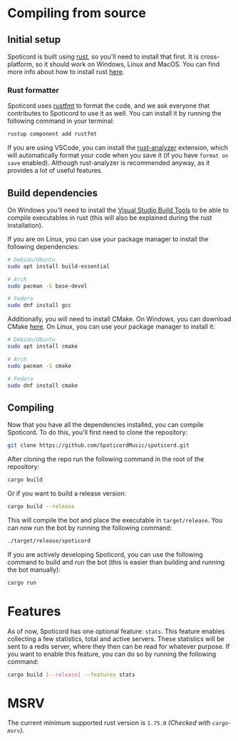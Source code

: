 # Compiling from source

## Initial setup

Spoticord is built using [rust](https://www.rust-lang.org/), so you'll need to install that first. It is cross-platform, so it should work on Windows, Linux and MacOS. You can find more info about how to install rust [here](https://www.rust-lang.org/tools/install).

### Rust formatter

Spoticord uses [rustfmt](https://github.com/rust-lang/rustfmt) to format the code, and we ask everyone that contributes to Spoticord to use it as well. You can install it by running the following command in your terminal:

```sh
rustup component add rustfmt
```

If you are using VSCode, you can install the [rust-analyzer](https://marketplace.visualstudio.com/items?itemName=matklad.rust-analyzer) extension, which will automatically format your code when you save it (if you have `format on save` enabled). Although rust-analyzer is recommended anyway, as it provides a lot of useful features.

## Build dependencies

On Windows you'll need to install the [Visual Studio Build Tools](https://visualstudio.microsoft.com/downloads/#build-tools-for-visual-studio-2019) to be able to compile executables in rust (this will also be explained during the rust installation).

If you are on Linux, you can use your package manager to install the following dependencies:

```sh
# Debian/Ubuntu
sudo apt install build-essential

# Arch
sudo pacman -S base-devel

# Fedora
sudo dnf install gcc
```

Additionally, you will need to install CMake. On Windows, you can download CMake [here](https://cmake.org/download/). On Linux, you can use your package manager to install it:

```sh
# Debian/Ubuntu
sudo apt install cmake

# Arch
sudo pacman -S cmake

# Fedora
sudo dnf install cmake
```

## Compiling

Now that you have all the dependencies installed, you can compile Spoticord. To do this, you'll first need to clone the repository:

```sh
git clone https://github.com/SpoticordMusic/spoticord.git
```

After cloning the repo run the following command in the root of the repository:

```sh
cargo build
```

Or if you want to build a release version:

```sh
cargo build --release
```

This will compile the bot and place the executable in `target/release`. You can now run the bot by running the following command:

```sh
./target/release/spoticord
```

If you are actively developing Spoticord, you can use the following command to build and run the bot (this is easier than building and running the bot manually):

```sh
cargo run
```

# Features

As of now, Spoticord has one optional feature: `stats`. This feature enables collecting a few statistics, total and active servers. These statistics will be sent to a redis server, where they then can be read for whatever purpose. If you want to enable this feature, you can do so by running the following command:

```sh
cargo build [--release] --features stats
```

# MSRV

The current minimum supported rust version is `1.75.0` _(Checked with `cargo-msrv`)_.
